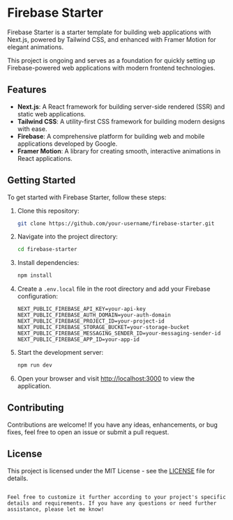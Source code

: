 # Firebase Starter

Firebase Starter is a starter template for building web applications with Next.js, powered by Tailwind CSS, and enhanced with Framer Motion for elegant animations.

This project is ongoing and serves as a foundation for quickly setting up Firebase-powered web applications with modern frontend technologies.

## Features

- **Next.js**: A React framework for building server-side rendered (SSR) and static web applications.
- **Tailwind CSS**: A utility-first CSS framework for building modern designs with ease.
- **Firebase**: A comprehensive platform for building web and mobile applications developed by Google.
- **Framer Motion**: A library for creating smooth, interactive animations in React applications.

## Getting Started

To get started with Firebase Starter, follow these steps:

1. Clone this repository:

   ```bash
   git clone https://github.com/your-username/firebase-starter.git
   ```

2. Navigate into the project directory:

   ```bash
   cd firebase-starter
   ```

3. Install dependencies:

   ```bash
   npm install
   ```

4. Create a `.env.local` file in the root directory and add your Firebase configuration:

   ```env
   NEXT_PUBLIC_FIREBASE_API_KEY=your-api-key
   NEXT_PUBLIC_FIREBASE_AUTH_DOMAIN=your-auth-domain
   NEXT_PUBLIC_FIREBASE_PROJECT_ID=your-project-id
   NEXT_PUBLIC_FIREBASE_STORAGE_BUCKET=your-storage-bucket
   NEXT_PUBLIC_FIREBASE_MESSAGING_SENDER_ID=your-messaging-sender-id
   NEXT_PUBLIC_FIREBASE_APP_ID=your-app-id
   ```

5. Start the development server:

   ```bash
   npm run dev
   ```

6. Open your browser and visit [http://localhost:3000](http://localhost:3000) to view the application.

## Contributing

Contributions are welcome! If you have any ideas, enhancements, or bug fixes, feel free to open an issue or submit a pull request.

## License

This project is licensed under the MIT License - see the [LICENSE](LICENSE) file for details.
```

Feel free to customize it further according to your project's specific details and requirements. If you have any questions or need further assistance, please let me know!
